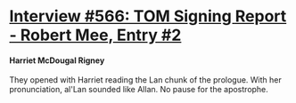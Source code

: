 # [Interview #566: TOM Signing Report - Robert Mee, Entry #2](https://www.theoryland.com/intvmain.php?i=566#2)

#### Harriet McDougal Rigney

They opened with Harriet reading the Lan chunk of the prologue. With her pronunciation, al'Lan sounded like Allan. No pause for the apostrophe.


